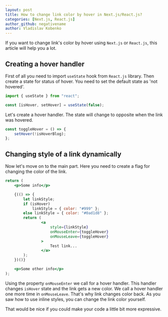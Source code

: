 ```yaml
---
layout: post
title: How to change link color by hover in Next.js/React.js?
categories: [Next.js, React.js]
author_github: negativename
author: Vladislav Kobenko
---
```


If you want to change link's color by hover using `Next.js` or `React.js`, this article will help you a lot.

## Creating a hover handler

First of all you need to import `useState` hook from `React.js` library. Then create a state for status of hover. You need to set the default state as 'not hovered'.

```jsx
import { useState } from "react";

const [isHover, setHover] = useState(false);
```

Let's create a hover handler. The state will change to opposite when the link was hovered.

```jsx
const toggleHover = () => {
    setHover(!isHoverBlog);
};
```

## Changing style of a link dynamically

Now let's move on to the main part. Here you need to create a flag for changing the color of the link.

```jsx
return (
    <p>Some info</p>

    {(() => {
        let linkStyle;
        if (isHover)
            linkStyle = { color: "#999" };
        else linkStyle = { color: "#0ad1d8" };
        return (
                <a
                    style={linkStyle}
                    onMouseEnter={toggleHover}
                    onMouseLeave={toggleHover}
                >
                    Test link...
                </a>
        );
    })()}

    <p>Some other info</p>
);
```

Using the property `onMouseEnter` we call for a hover handler. This handler changes `isHover` state and the link gets a new color. We call a hover handler one more time in `onMouseLeave`. That's why link changes color back. As you saw how to use inline styles, you can change the link color yourself.

That would be nice if you could make your code a little bit more expressive.

